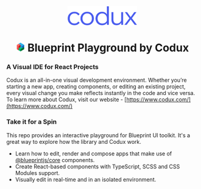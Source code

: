<div align="center">  
    <img height="50"src="./src/assets/codux.svg">  
    <h1 ><img height="24"src="./src/assets/blueprint.svg"> Blueprint Playground by Codux</h1>
</div>

### A Visual IDE for React Projects

Codux is an all-in-one visual development environment. Whether you’re starting a new app, creating components, or editing an existing project, every visual change you make reflects instantly in the code and vice versa. To learn more about Codux, visit our website - [https://www.codux.com/](https://www.codux.com/)

### Take it for a Spin

This repo provides an interactive playground for Blueprint UI toolkit. It's a great way to explore how the library and Codux work.

-   Learn how to edit, render and compose apps that make use of [@blueprintjs/core](https://blueprintjs.com/docs/#core) components.
-   Create React-based components with TypeScript, SCSS and CSS Modules support.
-   Visually edit in real-time and in an isolated environment.

